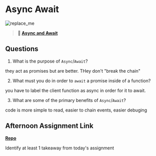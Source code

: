 # Async Await

![replace_me](https://codeworks.blob.core.windows.net/public/assets/img/illustrations/placeholder.svg)

> **📖 [Async and Await](https://codeworksacademy.com/fs-student-guide/resources/wk4/03-Async-Await)**

## Questions

1. What is the purpose of `Async`/`Await`?

they act as promises but are better. THey don't "break the chain"

2. What must you do in order to  `await` a promise inside of a function?

you have to label the client function as async in order for it to await.

3. What are some of the primary benefits of `Async`/`Await`?

code is more simple to read, easier to chain events, easier debuging

## Afternoon Assignment Link

**[Repo](https://github.com/Curtis-Pollard-II/Poke)**

Identify at least 1 takeaway from today's assignment
